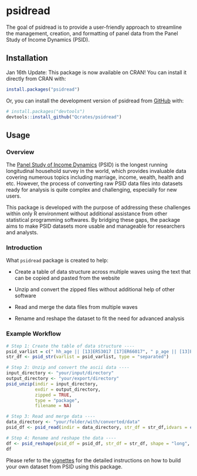 
<!-- README.md is generated from README.Rmd. Please edit that file -->

# psidread

<!-- badges: start -->
<!-- badges: end -->

The goal of psidread is to provide a user-friendly approach to
streamline the management, creation, and formatting of panel data from
the Panel Study of Income Dynamics (PSID).

## Installation

Jan 16th Update: This package is now available on CRAN! You can install
it directly from CRAN with:

``` r
install.packages("psidread")
```

Or, you can install the development version of psidread from
[GitHub](https://github.com/) with:

``` r
# install.packages("devtools")
devtools::install_github("Qcrates/psidread")
```

## Usage

### Overview

The [Panel Study of Income Dynamics](https://psidonline.isr.umich.edu/)
(PSID) is the longest running longitudinal household survey in the
world, which provides invaluable data covering numerous topics including
marriage, income, wealth, health and etc. However, the process of
converting raw PSID data files into datasets ready for analysis is quite
complex and challenging, especially for new users.

This package is developed with the purpose of addressing these
challenges within only R environment without additional assistance from
other statistical programming softwares. By bridging these gaps, the
package aims to make PSID datasets more usable and manageable for
researchers and analysts.

### Introduction

What `psidread` package is created to help:

- Create a table of data structure across multiple waves using the text
  that can be copied and pasted from the website

- Unzip and convert the zipped files without additional help of other
  software

- Read and merge the data files from multiple waves

- Rename and reshape the dataset to fit the need for advanced analysis

### Example Workflow

``` r
# Step 1: Create the table of data structure ----
psid_varlist = c(" hh_age || [13]ER53017 [17]ER66017", " p_age || [13]ER34204")
str_df <- psid_str(varlist = psid_varlist, type = "separated")

# Step 2: Unzip and convert the ascii data ----
input_directory <- "your/input/directory"
output_directory <- "your/export/directory"
psid_unzip(indir = input_directory,
           exdir = output_directory,
           zipped = TRUE,
           type = "package",
           filename = NA)

# Step 3: Read and merge data ----
data_directory <- "your/folder/with/converted/data"
psid_df <- psid_read(indir = data_directory, str_df = str_df,idvars = c("ER30000"),type = "package",filename = NA)

# Step 4: Rename and reshape the data ----
df <- psid_reshape(psid_df = psid_df, str_df = str_df, shape = "long", level = "individual")
df
```

Please refer to the
[vignettes](https://cran.r-project.org/web/packages/psidread/vignettes/my-vignette.html)
for the detailed instructions on how to build your own dataset from PSID
using this package.
